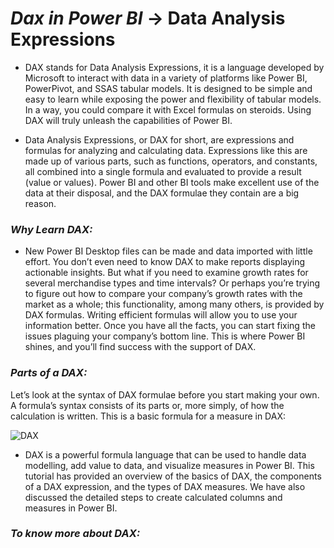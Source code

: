 # **_Dax in Power BI_** -> Data Analysis Expressions

- DAX stands for Data Analysis Expressions, it is a language developed by Microsoft to interact with data in a variety of platforms like Power BI, PowerPivot, and SSAS tabular models. It is designed to be simple and easy to learn while exposing the power and flexibility of tabular models. In a way, you could compare it with Excel formulas on steroids. Using DAX will truly unleash the capabilities of Power BI.

- Data Analysis Expressions, or DAX for short, are expressions and formulas for analyzing and calculating data. Expressions like this are made up of various parts, such as functions, operators, and constants, all combined into a single formula and evaluated to provide a result (value or values). Power BI and other BI tools make excellent use of the data at their disposal, and the DAX formulae they contain are a big reason.

### **_Why Learn DAX:_**
- New Power BI Desktop files can be made and data imported with little effort. You don’t even need to know DAX to make reports displaying actionable insights. But what if you need to examine growth rates for several merchandise types and time intervals? Or perhaps you’re trying to figure out how to compare your company’s growth rates with the market as a whole; this functionality, among many others, is provided by DAX formulas. Writing efficient formulas will allow you to use your information better. Once you have all the facts, you can start fixing the issues plaguing your company’s bottom line. This is where Power BI shines, and you’ll find success with the support of DAX.

### **_Parts of a DAX:_**
Let’s look at the syntax of DAX formulae before you start making your own. A formula’s syntax consists of its parts or, more simply, of how the calculation is written. This is a basic formula for a measure in DAX:

![DAX](https://editor.analyticsvidhya.com/uploads/81065DAX%20formula.png)

- DAX is a powerful formula language that can be used to handle data modelling, add value to data, and visualize measures in Power BI. This tutorial has provided an overview of the basics of DAX, the components of a DAX expression, and the types of DAX measures. We have also discussed the detailed steps to create calculated columns and measures in Power BI.

### **_To know more about DAX:_**






